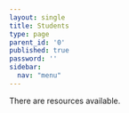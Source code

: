 ```yaml
---
layout: single
title: Students
type: page
parent_id: '0'
published: true
password: ''
sidebar:
  nav: "menu"
---
```


There are resources available.